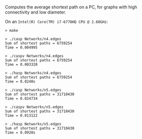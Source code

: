 Computes the average shortest path on a PC, for graphs with high
connectivity and low diameter.

On an `Intel(R) Core(TM) i7-6770HQ CPU @ 2.60GHz`:

```
> make

> ./casp Networks/n4.edges
Sum of shortest paths = 6759254
Time = 0.004995

> ./caspv Networks/n4.edges
Sum of shortest paths = 6759254
Time = 0.003320

> ./hasp Networks/n4.edges
Sum of shortest paths = 6759254
Time = 0.0240s

> ./casp Networks/n5.edges
Sum of shortest paths = 31710430
Time = 0.024734

> ./caspv Networks/n5.edges
Sum of shortest paths = 31710430
Time = 0.013122

> ./hasp Networks/n5.edges
Sum of shortest paths = 31710430
Time = 0.0920s
```
